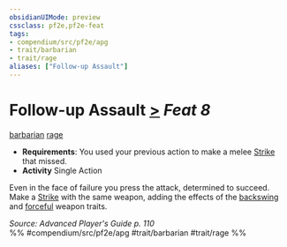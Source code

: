```yaml
---
obsidianUIMode: preview
cssclass: pf2e,pf2e-feat
tags:
- compendium/src/pf2e/apg
- trait/barbarian
- trait/rage
aliases: ["Follow-up Assault"]
---
```

# Follow-up Assault  [>](/rules/core-rulebook/chapter-9-playing-the-game.md#Actions "Single Action") *Feat 8*  
[barbarian](/rules/traits/barbarian.md)  [rage](/rules/traits/rage.md)  

- **Requirements**: You used your previous action to make a melee [Strike](/rules/actions/strike.md) that missed.
- **Activity** Single Action

Even in the face of failure you press the attack, determined to succeed. Make a [Strike](/rules/actions/strike.md) with the same weapon, adding the effects of the [backswing](/rules/traits/backswing.md) and [forceful](/rules/traits/forceful.md) weapon traits.

*Source: Advanced Player's Guide p. 110*  
%% #compendium/src/pf2e/apg #trait/barbarian #trait/rage %%